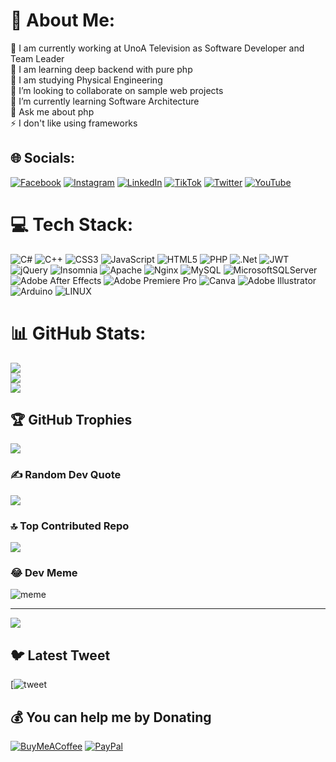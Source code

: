 # 💫 About Me:
🎥 I am currently working at UnoA Television as Software Developer and Team Leader<br>🔭 I am learning deep backend with pure php<br>🧐 I am studying Physical Engineering<br>👯 I’m looking to collaborate on sample web projects <br>🌱 I’m currently learning Software Architecture<br>💬 Ask me about php<br>⚡ I don't like using frameworks


## 🌐 Socials:
[![Facebook](https://img.shields.io/badge/Facebook-%231877F2.svg?logo=Facebook&logoColor=white)](https://facebook.com/c.Trianametria) [![Instagram](https://img.shields.io/badge/Instagram-%23E4405F.svg?logo=Instagram&logoColor=white)](https://instagram.com/sebastiantrianamartinez) [![LinkedIn](https://img.shields.io/badge/LinkedIn-%230077B5.svg?logo=linkedin&logoColor=white)](https://linkedin.com/in/sebastian-triana-martinez-3ba239226) [![TikTok](https://img.shields.io/badge/TikTok-%23000000.svg?logo=TikTok&logoColor=white)](https://tiktok.com/@trianametria) [![Twitter](https://img.shields.io/badge/Twitter-%231DA1F2.svg?logo=Twitter&logoColor=white)](https://twitter.com/trianacol) [![YouTube](https://img.shields.io/badge/YouTube-%23FF0000.svg?logo=YouTube&logoColor=white)](https://youtube.com/c/Trianametria) 

# 💻 Tech Stack:
![C#](https://img.shields.io/badge/c%23-%23239120.svg?style=for-the-badge&logo=c-sharp&logoColor=white) ![C++](https://img.shields.io/badge/c++-%2300599C.svg?style=for-the-badge&logo=c%2B%2B&logoColor=white) ![CSS3](https://img.shields.io/badge/css3-%231572B6.svg?style=for-the-badge&logo=css3&logoColor=white) ![JavaScript](https://img.shields.io/badge/javascript-%23323330.svg?style=for-the-badge&logo=javascript&logoColor=%23F7DF1E) ![HTML5](https://img.shields.io/badge/html5-%23E34F26.svg?style=for-the-badge&logo=html5&logoColor=white) ![PHP](https://img.shields.io/badge/php-%23777BB4.svg?style=for-the-badge&logo=php&logoColor=white) ![.Net](https://img.shields.io/badge/.NET-5C2D91?style=for-the-badge&logo=.net&logoColor=white) ![JWT](https://img.shields.io/badge/JWT-black?style=for-the-badge&logo=JSON%20web%20tokens) ![jQuery](https://img.shields.io/badge/jquery-%230769AD.svg?style=for-the-badge&logo=jquery&logoColor=white) ![Insomnia](https://img.shields.io/badge/Insomnia-black?style=for-the-badge&logo=insomnia&logoColor=5849BE) ![Apache](https://img.shields.io/badge/apache-%23D42029.svg?style=for-the-badge&logo=apache&logoColor=white) ![Nginx](https://img.shields.io/badge/nginx-%23009639.svg?style=for-the-badge&logo=nginx&logoColor=white) ![MySQL](https://img.shields.io/badge/mysql-%2300f.svg?style=for-the-badge&logo=mysql&logoColor=white) ![MicrosoftSQLServer](https://img.shields.io/badge/Microsoft%20SQL%20Sever-CC2927?style=for-the-badge&logo=microsoft%20sql%20server&logoColor=white) ![Adobe After Effects](https://img.shields.io/badge/Adobe%20After%20Effects-9999FF.svg?style=for-the-badge&logo=Adobe%20After%20Effects&logoColor=white) ![Adobe Premiere Pro](https://img.shields.io/badge/Adobe%20Premiere%20Pro-9999FF.svg?style=for-the-badge&logo=Adobe%20Premiere%20Pro&logoColor=white) ![Canva](https://img.shields.io/badge/Canva-%2300C4CC.svg?style=for-the-badge&logo=Canva&logoColor=white) ![Adobe Illustrator](https://img.shields.io/badge/adobeillustrator-%23FF9A00.svg?style=for-the-badge&logo=adobeillustrator&logoColor=white) ![Arduino](https://img.shields.io/badge/-Arduino-00979D?style=for-the-badge&logo=Arduino&logoColor=white) ![LINUX](https://img.shields.io/badge/Linux-FCC624?style=for-the-badge&logo=linux&logoColor=black)
# 📊 GitHub Stats:
![](https://github-readme-stats.vercel.app/api?username=sebastiantrianamartinez&theme=bear&hide_border=false&include_all_commits=false&count_private=false)<br/>
![](https://github-readme-streak-stats.herokuapp.com/?user=sebastiantrianamartinez&theme=bear&hide_border=false)<br/>
![](https://github-readme-stats.vercel.app/api/top-langs/?username=sebastiantrianamartinez&theme=bear&hide_border=false&include_all_commits=false&count_private=false&layout=compact)

## 🏆 GitHub Trophies
![](https://github-profile-trophy.vercel.app/?username=sebastiantrianamartinez&theme=radical&no-frame=false&no-bg=true&margin-w=4)



### ✍️ Random Dev Quote
![](https://quotes-github-readme.vercel.app/api?type=horizontal&theme=radical)

### 🔝 Top Contributed Repo
![](https://github-contributor-stats.vercel.app/api?username=sebastiantrianamartinez&limit=5&theme=dark&combine_all_yearly_contributions=true)

### 😂 Dev Meme
![meme](https://i.pinimg.com/736x/d9/1b/ca/d91bca90801304269c6091071cd051e6--software-development-application-development.jpg)

---
[![](https://visitcount.itsvg.in/api?id=sebastiantrianamartinez&icon=0&color=0)](https://visitcount.itsvg.in)
## 🐦 Latest Tweet
[![tweet](https://i.pinimg.com/564x/be/8d/60/be8d60b2ead0c76945ede7692689fcdb.jpg)

  ## 💰 You can help me by Donating
  [![BuyMeACoffee](https://img.shields.io/badge/Buy%20Me%20a%20Coffee-ffdd00?style=for-the-badge&logo=buy-me-a-coffee&logoColor=black)](https://buymeacoffee.com/trianametria) [![PayPal](https://img.shields.io/badge/PayPal-00457C?style=for-the-badge&logo=paypal&logoColor=white)](https://paypal.me/trianametria) 

  
<!-- Proudly created with GPRM ( https://gprm.itsvg.in ) -->
